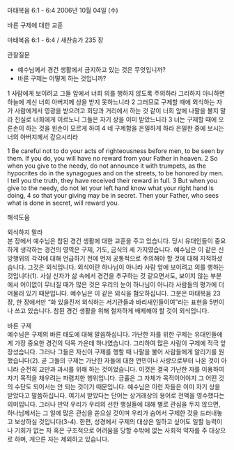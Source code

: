 마태복음 6:1 - 6:4 
2006년 10월 04일 (수)

바른 구제에 대한 교훈



마태복음 6:1 - 6:4 / 새찬송가 235 장


관찰질문
- 예수님께서 경건 생활에서 금지하고 있는 것은 무엇입니까?
- 바른 구제는 어떻게 하는 것입니까?

1 사람에게 보이려고 그들 앞에서 너희 의를 행하지 않도록 주의하라 그리하지 아니하면 하늘에 계신 너희 아버지께 상을 받지 못하느니라 2 그러므로 구제할 때에 외식하는 자가 사람에게서 영광을 받으려고 회당과 거리에서 하는 것 같이 너희 앞에 나팔을 불지 말라 진실로 너희에게 이르노니 그들은 자기 상을 이미 받았느니라 3 너는 구제할 때에 오른손이 하는 것을 왼손이 모르게 하여 4 네 구제함을 은밀하게 하라 은밀한 중에 보시는 너의 아버지께서 갚으시리라

1  Be careful not to do your acts of righteousness before men, to be seen by them. If you do, you will have no reward from your Father in heaven. 2  So when you give to the needy, do not announce it with trumpets, as the hypocrites do in the synagogues and on the streets, to be honored by men. I tell you the truth, they have received their reward in full. 3  But when you give to the needy, do not let your left hand know what your right hand is doing, 4  so that your giving may be in secret. Then your Father, who sees what is done in secret, will reward you.

해석도움





외식하지 말라  
본 장에서 예수님은 참된 경건 생활에 대한 교훈을 주고 있습니다. 당시 유대인들이 중요하게 생각하는 경건의 영역은 구제, 기도, 금식의 세 가지였습니다. 예수님은 이 같은 신앙행위의 각각에 대해 언급하기 전에 먼저 공통적으로 주의해야 할 것에 대해 지적하셨습니다. 그것은 외식입니다. 외식이란 하나님이 아니라 사람 앞에 보이려고 의를 행하는 것입니다(1). 사실 신자가 삶 속에서 경건을 추구하는 것 같으면서도, 보이지 않는 부분에서 어이없이 무너질 때가 많은 것은 우리의 눈이 하나님이 아니라 사람들의 평가에 더 머물러 있기 때문입니다. 예수님은 이 같은 외식을 혐오하십니다. 그분은 마태복음 23장, 한 장에서만 “화 있을진저 외식하는 서기관들과 바리새인들이여”라는 표현을 5번이나 쓰고 있습니다.  참된 경건 생활을 위해 철저하게 배제해야 할 것이 외식입니다. 

바른 구제  
예수님은 구제의 바른 태도에 대해 말씀하십니다. 가난한 자를 위한 구제는 유대인들에게 가장 중요한 경건의 덕목 가운데 하나였습니다. 그리하여 많은 사람이 구제에 적극 앞장섰습니다. 그러나 그들은 자신이 구제를 행할 때 나팔을 불어 사람들에게 알리기를 원했습니다(2). 곧 그들의 구제는 가난한 자들에 대한 연민이나 사랑으로부터 나온 것이 아니라 순전히 교만과 과시를 위해 하는 것이었습니다. 이것은 결국 가난한 자를 이용하여 자기 목적을 채우려는 파렴치한 행위입니다. 긍휼은 그 자체가 목적이어야지 그 어떤 것의 수단도 되어서는 안 되는 것이기 때문입니다. 예수님은 이런 자들은 이미 자기 상을 받았다고 말씀하십니다. 여기서 받았다는 단어는 상거래상의 용어로 전액을 영수했다는 의미입니다. 그러나 만약 우리가 우리의 선한 행실들에 대해 별로 관심을 두지 않으면, 하나님께서는 그 일에 많은 관심을 쏟으실 것이며 우리가 숨어서 구제한 것을 드러내놓고 보상하실 것입니다(3-4). 한편, 성경에서 구제의 대상은 일하고 싶어도 일할 능력이나 기회가 없는 자 혹은 구조적으로 어려움을 당할 수밖에 없는 사회적 약자를 주 대상으로 하며, 게으른 자는 제외하고 있습니다.